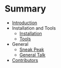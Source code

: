 # Summary

* [Introduction](README.md)
* Installation and Tools
   * [Installation](content/0.0install.md)
   * [Tools](content/0.1tools.md)
* General
   * [Sneak Peak](content/1.1servers.md)
   * [General Talk](content/1.0general_talk.md)
* [Contributors](CONTRIBUTORS.md)


